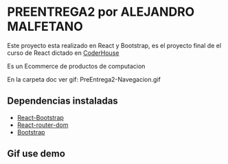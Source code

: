 # PREENTREGA2 por ALEJANDRO MALFETANO

Este proyecto esta realizado en React y Bootstrap, es el proyecto final de el curso de React dictado en [CoderHouse](https://www.coderhouse.com)

Es un Ecommerce de productos de computacion

En la carpeta doc ver gif: PreEntrega2-Navegacion.gif

## Dependencias instaladas

- [React-Bootstrap](https://react-bootstrap.github.io/)
- [React-router-dom](https://v5.reactrouter.com/)
- [Bootstrap](https://getbootstrap.com/)

## Gif use demo
